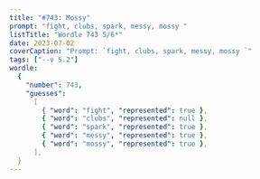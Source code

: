 ```yaml
---
title: "#743: Mossy"
prompt: "fight, clubs, spark, messy, mossy "
listTitle: "Wordle 743 5/6*"
date: 2023-07-02
coverCaption: "Prompt: `fight, clubs, spark, messy, mossy `"
tags: ["--v 5.2"]
wordle:
  {
    "number": 743,
    "guesses":
      [
        { "word": "fight", "represented": true },
        { "word": "clubs", "represented": null },
        { "word": "spark", "represented": true },
        { "word": "messy", "represented": true },
        { "word": "mossy", "represented": true },
      ],
  }
---
```

